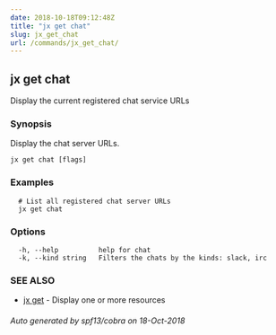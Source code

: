 ```yaml
---
date: 2018-10-18T09:12:48Z
title: "jx get chat"
slug: jx_get_chat
url: /commands/jx_get_chat/
---
```

## jx get chat

Display the current registered chat service URLs

### Synopsis

Display the chat server URLs.

```
jx get chat [flags]
```

### Examples

```
  # List all registered chat server URLs
  jx get chat
```

### Options

```
  -h, --help          help for chat
  -k, --kind string   Filters the chats by the kinds: slack, irc
```

### SEE ALSO

* [jx get](/commands/jx_get/)	 - Display one or more resources

###### Auto generated by spf13/cobra on 18-Oct-2018
